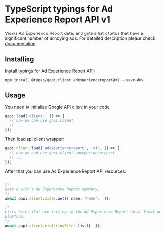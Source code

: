 # TypeScript typings for Ad Experience Report API v1

Views Ad Experience Report data, and gets a list of sites that have a significant number of annoying ads.
For detailed description please check [documentation](https://developers.google.com/ad-experience-report/).

## Installing

Install typings for Ad Experience Report API:

```
npm install @types/gapi.client.adexperiencereport@v1 --save-dev
```

## Usage

You need to initialize Google API client in your code:

```typescript
gapi.load('client', () => {
  // now we can use gapi.client
  // ...
});
```

Then load api client wrapper:

```typescript
gapi.client.load('adexperiencereport', 'v1', () => {
  // now we can use gapi.client.adexperiencereport
  // ...
});
```



After that you can use Ad Experience Report API resources:

```typescript

/*
Gets a site's Ad Experience Report summary.
*/
await gapi.client.sites.get({ name: "name",  });

/*
Lists sites that are failing in the Ad Experience Report on at least one
platform.
*/
await gapi.client.violatingSites.list({  });
```
